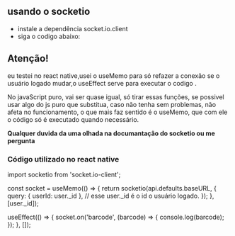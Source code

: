## usando o socketio

- instale a dependência socket.io.client
- siga o codigo abaixo:




## Atenção!

<div>
<p>
eu testei no react native,usei o useMemo para  só refazer a conexão se o usuário logado mudar,o useEffect serve para  executar o codigo .

No javaScript puro, vai ser quase igual, só tirar essas funções, se possivel usar algo do js puro que substitua, caso não tenha sem problemas, não afeta no funcionamento, o que mais faz sentido é o useMemo, que com ele o código só é executado quando necessário.

<strong>Qualquer duvida da uma olhada na documantação do socketio ou me pergunta</strong>
</p>

</div>

### Código utilizado no react native

<p> 
import socketio from 'socket.io-client'; 

const socket = useMemo(() => {
    return socketio(api.defaults.baseURL, {
      query: { userId: user._id }, // esse user._id é o id o usuário logado.
    });
  }, [user._id]);

  useEffect(() => {
    socket.on('barcode', (barcode) => {
      console.log(barcode);
    });
  }, []);
</p>


